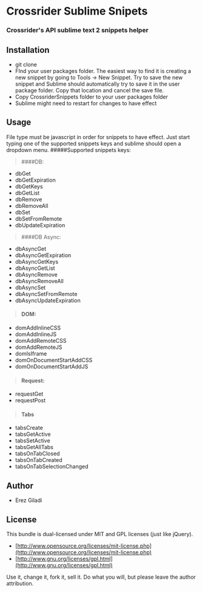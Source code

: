 # Crossrider Sublime Snipets

### Crossrider's API sublime text 2 snippets helper ###

## Installation
* git clone
* FInd your user packages folder. The easiest way to find it is creating a new snippet by going to Tools -> New Snippet. Try to save the new snippet and Sublime should automatically try to save it in the user package folder. Copy that location and cancel the save file.
* Copy CrossriderSnippets folder to your user packages folder
* Sublime might need to restart for changes to have effect

## Usage
File type must be javascript in order for snippets to have effect. Just start typing one of the supported snippets keys and sublime should open a dropdown menu.
#####Supported snippets keys:
> ####DB:
>    
* dbGet
* dbGetExpiration
* dbGetKeys
* dbGetList
* dbRemove
* dbRemoveAll
* dbSet
* dbSetFromRemote
* dbUpdateExpiration
 
>####DB Async:
>
* dbAsyncGet
* dbAsyncGetExpiration
* dbAsyncGetKeys
* dbAsyncGetList
* dbAsyncRemove
* dbAsyncRemoveAll
* dbAsyncSet
* dbAsyncSetFromRemote
* dbAsyncUpdateExpiration

>#### DOM:
>
* domAddInlineCSS
* domAddInlineJS
* domAddRemoteCSS
* domAddRemoteJS
* domIsIframe
* domOnDocumentStartAddCSS
* domOnDocumentStartAddJS

>#### Request:
>
* requestGet
* requestPost

>#### Tabs
>
* tabsCreate
* tabsGetActive
* tabsSetActive
* tabsGetAllTabs
* tabsOnTabClosed
* tabsOnTabCreated
* tabsOnTabSelectionChanged

    
## Author

* Erez Giladi

## License

This bundle is dual-licensed under MIT and GPL licenses (just like jQuery).

* [http://www.opensource.org/licenses/mit-license.php](http://www.opensource.org/licenses/mit-license.php)
* [http://www.gnu.org/licenses/gpl.html](http://www.gnu.org/licenses/gpl.html)

Use it, change it, fork it, sell it. Do what you will, but please leave the author attribution.
